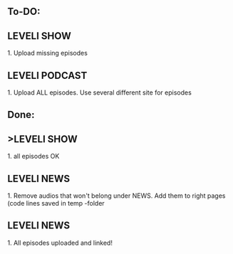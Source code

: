 <h2>To-DO:</h2>

<h2>LEVELI SHOW</h2>
<p>1. Upload missing episodes</p>
<h2>LEVELI PODCAST</h2>
<p>1. Upload ALL episodes. Use several different site for episodes</p>

<h2>Done:</h2>
<h2>>LEVELI SHOW</h2> 
<p>1. all episodes OK</p>

<h2>LEVELI NEWS</h2>
<p>1. Remove audios that won't belong under NEWS. Add them to right pages (code lines saved in temp -folder</p> 
<h2>LEVELI NEWS</h2>
<p>1. All episodes uploaded and linked!</p>
